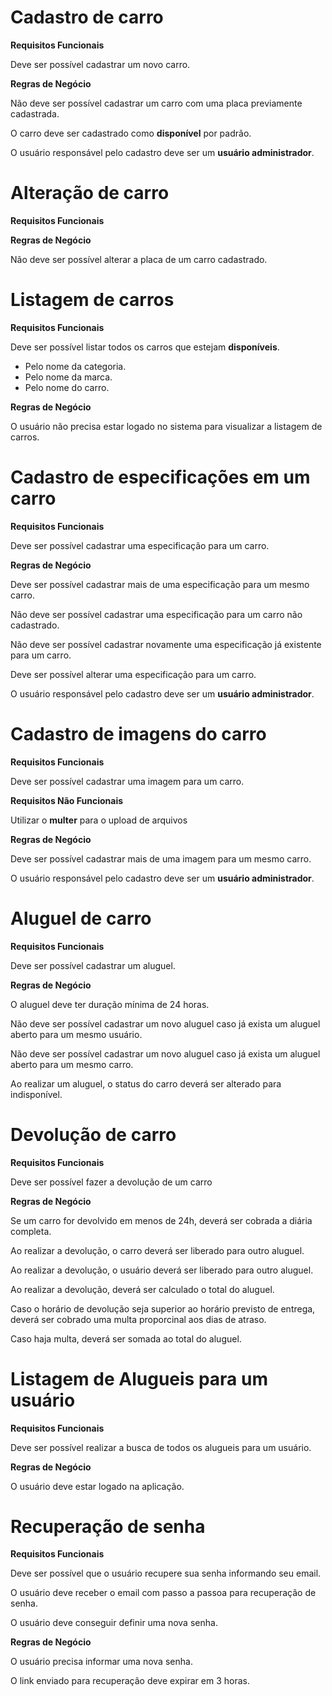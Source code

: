 # Cadastro de carro

**Requisitos Funcionais**

Deve ser possível cadastrar um novo carro.

**Regras de Negócio**

Não deve ser possível cadastrar um carro com uma placa previamente cadastrada.

O carro deve ser cadastrado como **disponível** por padrão.

O usuário responsável pelo cadastro deve ser um **usuário administrador**.

# Alteração de carro

**Requisitos Funcionais**

**Regras de Negócio**

Não deve ser possível alterar a placa de um carro cadastrado.

# Listagem de carros

**Requisitos Funcionais**

Deve ser possível listar todos os carros que estejam **disponíveis**.
  * Pelo nome da categoria.
  * Pelo nome da marca.
  * Pelo nome do carro.

**Regras de Negócio**

O usuário não precisa estar logado no sistema para visualizar a listagem de carros.

# Cadastro de especificações em um carro

**Requisitos Funcionais**

Deve ser possível cadastrar uma especificação para um carro.

**Regras de Negócio**

Deve ser possível cadastrar mais de uma especificação para um mesmo carro.

Não deve ser possível cadastrar uma especificação para um carro não cadastrado.

Não deve ser possível cadastrar novamente uma especificação já existente para um carro.

Deve ser possível alterar uma especificação para um carro.

O usuário responsável pelo cadastro deve ser um **usuário administrador**.

# Cadastro de imagens do carro

**Requisitos Funcionais**

Deve ser possível cadastrar uma imagem para um carro.

**Requisitos Não Funcionais**

Utilizar o **multer** para o upload de arquivos

**Regras de Negócio**

Deve ser possível cadastrar mais de uma imagem para um mesmo carro.

O usuário responsável pelo cadastro deve ser um **usuário administrador**.

# Aluguel de carro

**Requisitos Funcionais**

Deve ser possível cadastrar um aluguel.

**Regras de Negócio**

O aluguel deve ter duração mínima de 24 horas.

Não deve ser possível cadastrar um novo aluguel caso já exista um aluguel aberto para um mesmo usuário.

Não deve ser possível cadastrar um novo aluguel caso já exista um aluguel aberto para um mesmo carro.

Ao realizar um aluguel, o status do carro deverá ser alterado para indisponível.

# Devolução de carro

**Requisitos Funcionais**

Deve ser possível fazer a devolução de um carro

**Regras de Negócio**

Se um carro for devolvido em menos de 24h, deverá ser cobrada a diária completa.

Ao realizar a devolução, o carro deverá ser liberado para outro aluguel.

Ao realizar a devolução, o usuário deverá ser liberado para outro aluguel.

Ao realizar a devolução, deverá ser calculado o total do aluguel.

Caso o horário de devolução seja superior ao horário previsto de entrega, deverá ser cobrado uma multa proporcinal aos dias de atraso.

Caso haja multa, deverá ser somada ao total do aluguel.

# Listagem de Alugueis para um usuário

**Requisitos Funcionais**

Deve ser possível realizar a busca de todos os alugueis para um usuário.

**Regras de Negócio**

O usuário deve estar logado na aplicação.

# Recuperação de senha

**Requisitos Funcionais**

Deve ser possível que o usuário recupere sua senha informando seu email.

O usuário deve receber o email com passo a passoa para recuperação de senha.

O usuário deve conseguir definir uma nova senha.


**Regras de Negócio**

O usuário precisa informar uma nova senha.

O link enviado para recuperação deve expirar em 3 horas.
